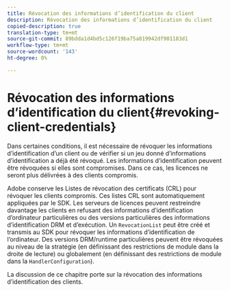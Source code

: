 ```yaml
---
title: Révocation des informations d’identification du client
description: Révocation des informations d’identification du client
copied-description: true
translation-type: tm+mt
source-git-commit: 89bdda1d4bd5c126f19ba75a819942df901183d1
workflow-type: tm+mt
source-wordcount: '143'
ht-degree: 0%

---
```



# Révocation des informations d’identification du client{#revoking-client-credentials}

Dans certaines conditions, il est nécessaire de révoquer les informations d’identification d’un client ou de vérifier si un jeu donné d’informations d’identification a déjà été révoqué. Les informations d’identification peuvent être révoquées si elles sont compromises. Dans ce cas, les licences ne seront plus délivrées à des clients compromis.

Adobe conserve les Listes de révocation des certificats (CRL) pour révoquer les clients compromis. Ces listes CRL sont automatiquement appliquées par le SDK. Les serveurs de licences peuvent restreindre davantage les clients en refusant des informations d’identification d’ordinateur particulières ou des versions particulières des informations d’identification DRM et d’exécution. Un `RevocationList` peut être créé et transmis au SDK pour révoquer les informations d’identification de l’ordinateur. Des versions DRM/runtime particulières peuvent être révoquées au niveau de la stratégie (en définissant des restrictions de module dans la droite de lecture) ou globalement (en définissant des restrictions de module dans la `HandlerConfiguration`).

La discussion de ce chapitre porte sur la révocation des informations d’identification des clients.
